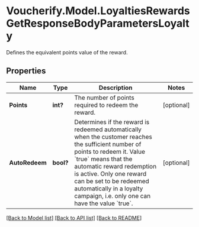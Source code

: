 # Voucherify.Model.LoyaltiesRewardsGetResponseBodyParametersLoyalty
Defines the equivalent points value of the reward.

## Properties

Name | Type | Description | Notes
------------ | ------------- | ------------- | -------------
**Points** | **int?** | The number of points required to redeem the reward. | [optional] 
**AutoRedeem** | **bool?** | Determines if the reward is redeemed automatically when the customer reaches the sufficient number of points to redeem it. Value &#x60;true&#x60; means that the automatic reward redemption is active. Only one reward can be set to be redeemed automatically in a loyalty campaign, i.e. only one can have the value &#x60;true&#x60;. | [optional] 

[[Back to Model list]](../README.md#documentation-for-models) [[Back to API list]](../README.md#documentation-for-api-endpoints) [[Back to README]](../README.md)


